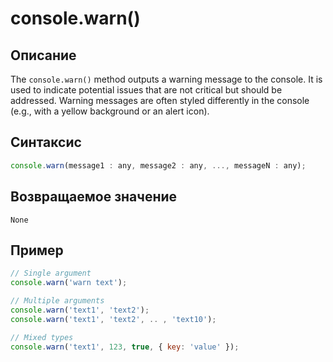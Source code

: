 # console.warn()

## Описание
The `console.warn()` method outputs a warning message to the console. It is used to indicate potential issues that are not critical but should be addressed. Warning messages are often styled differently in the console (e.g., with a yellow background or an alert icon).

## Синтаксис
``` javascript
console.warn(message1 : any, message2 : any, ..., messageN : any);
```
## Возвращаемое значение
`None`

## Пример
``` javascript linenums="1"
// Single argument
console.warn('warn text');

// Multiple arguments
console.warn('text1', 'text2');
console.warn('text1', 'text2', .. , 'text10');

// Mixed types
console.warn('text1', 123, true, { key: 'value' });
``` 